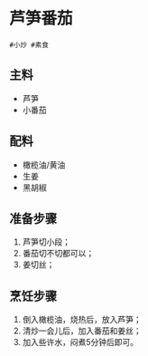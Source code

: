 # 芦笋番茄

```
#小炒 #素食
```

## 主料

- 芦笋
- 小番茄

## 配料

- 橄榄油/黄油
- 生姜
- 黑胡椒

## 准备步骤

1. 芦笋切小段；
2. 番茄切不切都可以；
3. 姜切丝；

## 烹饪步骤 

1. 倒入橄榄油，烧热后，放入芦笋；
2. 清炒一会儿后，加入番茄和姜丝；
3. 加入些许水，闷煮5分钟后即可。